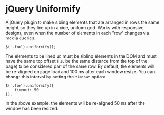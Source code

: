 # jQuery Uniformify #

A jQuery plugin to make sibling elements that are arranged in rows the same height, so they line up in a nice, uniform grid. Works with responsive designs, even when the number of elements in each "row" changes via media queries.

    $('.foo').uniformify();

The elements to be lined up must be sibling elements in the DOM and must have the same top offset (i.e. be the same distance from the top of the page) to be considered part of the same row. By default, the elements will be re-aligned on page load and 100&nbsp;ms after each window resize. You can change this interval by setting the `timeout` option:

    $('.foo').uniformify({
        timeout: 50
    });

In the above example, the elements will be re-aligned 50&nbsp;ms after the window has been resized.
